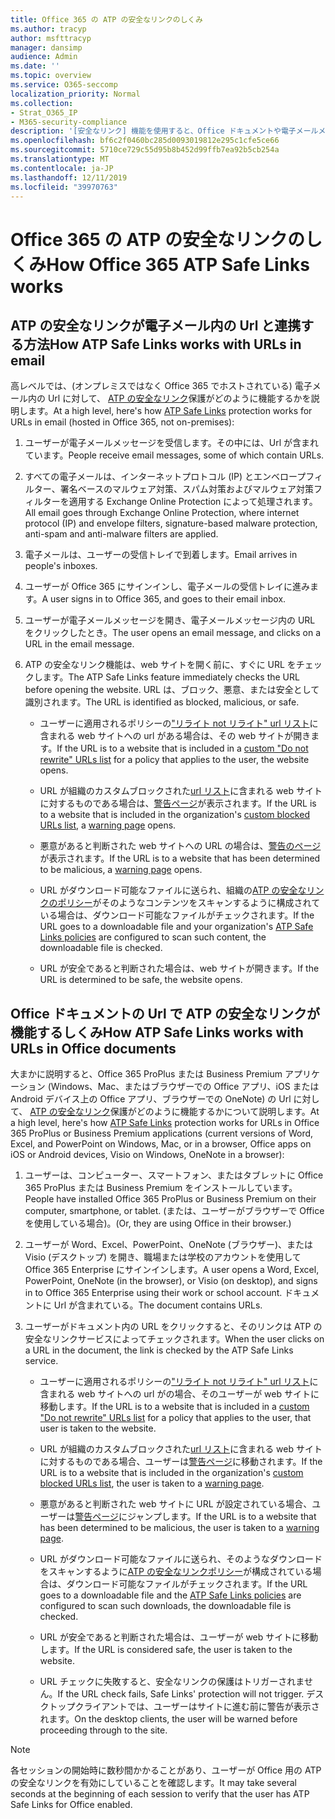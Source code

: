 ```yaml
---
title: Office 365 の ATP の安全なリンクのしくみ
ms.author: tracyp
author: msfttracyp
manager: dansimp
audience: Admin
ms.date: ''
ms.topic: overview
ms.service: O365-seccomp
localization_priority: Normal
ms.collection:
- Strat_O365_IP
- M365-security-compliance
description: '[安全なリンク] 機能を使用すると、Office ドキュメントや電子メールメッセージ内のハイパーリンクの時間を確認できます。 ATP の安全なリンクのしくみについては、この記事をお読みください。'
ms.openlocfilehash: bf6c2f0460bc285d0093019812e295c1cfe5ce66
ms.sourcegitcommit: 5710ce729c55d95b8b452d99ffb7ea92b5cb254a
ms.translationtype: MT
ms.contentlocale: ja-JP
ms.lasthandoff: 12/11/2019
ms.locfileid: "39970763"
---
```

# <a name="how-office-365-atp-safe-links-works"></a><span data-ttu-id="18657-104">Office 365 の ATP の安全なリンクのしくみ</span><span class="sxs-lookup"><span data-stu-id="18657-104">How Office 365 ATP Safe Links works</span></span>
         
## <a name="how-atp-safe-links-works-with-urls-in-email"></a><span data-ttu-id="18657-105">ATP の安全なリンクが電子メール内の Url と連携する方法</span><span class="sxs-lookup"><span data-stu-id="18657-105">How ATP Safe Links works with URLs in email</span></span>

<span data-ttu-id="18657-106">高レベルでは、(オンプレミスではなく Office 365 でホストされている) 電子メール内の Url に対して、 [ATP の安全なリンク](atp-safe-links.md)保護がどのように機能するかを説明します。</span><span class="sxs-lookup"><span data-stu-id="18657-106">At a high level, here's how [ATP Safe Links](atp-safe-links.md) protection works for URLs in email (hosted in Office 365, not on-premises):</span></span>
  
1. <span data-ttu-id="18657-107">ユーザーが電子メールメッセージを受信します。その中には、Url が含まれています。</span><span class="sxs-lookup"><span data-stu-id="18657-107">People receive email messages, some of which contain URLs.</span></span>
    
2. <span data-ttu-id="18657-108">すべての電子メールは、インターネットプロトコル (IP) とエンベロープフィルター、署名ベースのマルウェア対策、スパム対策およびマルウェア対策フィルターを適用する Exchange Online Protection によって処理されます。</span><span class="sxs-lookup"><span data-stu-id="18657-108">All email goes through Exchange Online Protection, where internet protocol (IP) and envelope filters, signature-based malware protection, anti-spam and anti-malware filters are applied.</span></span> 
    
3. <span data-ttu-id="18657-109">電子メールは、ユーザーの受信トレイで到着します。</span><span class="sxs-lookup"><span data-stu-id="18657-109">Email arrives in people's inboxes.</span></span>
    
4. <span data-ttu-id="18657-110">ユーザーが Office 365 にサインインし、電子メールの受信トレイに進みます。</span><span class="sxs-lookup"><span data-stu-id="18657-110">A user signs in to Office 365, and goes to their email inbox.</span></span>
    
5. <span data-ttu-id="18657-111">ユーザーが電子メールメッセージを開き、電子メールメッセージ内の URL をクリックしたとき。</span><span class="sxs-lookup"><span data-stu-id="18657-111">The user opens an email message, and clicks on a URL in the email message.</span></span>
    
6. <span data-ttu-id="18657-112">ATP の安全なリンク機能は、web サイトを開く前に、すぐに URL をチェックします。</span><span class="sxs-lookup"><span data-stu-id="18657-112">The ATP Safe Links feature immediately checks the URL before opening the website.</span></span> <span data-ttu-id="18657-113">URL は、ブロック、悪意、または安全として識別されます。</span><span class="sxs-lookup"><span data-stu-id="18657-113">The URL is identified as blocked, malicious, or safe.</span></span>
    
   - <span data-ttu-id="18657-114">ユーザーに適用されるポリシーの["リライト not リライト" url リスト](set-up-a-custom-do-not-rewrite-urls-list-with-atp.md)に含まれる web サイトへの url がある場合は、その web サイトが開きます。</span><span class="sxs-lookup"><span data-stu-id="18657-114">If the URL is to a website that is included in a [custom "Do not rewrite" URLs list](set-up-a-custom-do-not-rewrite-urls-list-with-atp.md) for a policy that applies to the user, the website opens.</span></span> 
    
   - <span data-ttu-id="18657-115">URL が組織のカスタムブロックされた[url リスト](set-up-a-custom-blocked-urls-list-wtih-atp.md)に含まれる web サイトに対するものである場合は、[警告ページ](atp-safe-links-warning-pages.md)が表示されます。</span><span class="sxs-lookup"><span data-stu-id="18657-115">If the URL is to a website that is included in the organization's [custom blocked URLs list](set-up-a-custom-blocked-urls-list-wtih-atp.md), a [warning page](atp-safe-links-warning-pages.md) opens.</span></span> 
    
   - <span data-ttu-id="18657-116">悪意があると判断された web サイトへの URL の場合は、[警告のページ](atp-safe-links-warning-pages.md)が表示されます。</span><span class="sxs-lookup"><span data-stu-id="18657-116">If the URL is to a website that has been determined to be malicious, a [warning page](atp-safe-links-warning-pages.md) opens.</span></span> 
    
   - <span data-ttu-id="18657-117">URL がダウンロード可能なファイルに送られ、組織の[ATP の安全なリンクのポリシー](set-up-atp-safe-links-policies.md)がそのようなコンテンツをスキャンするように構成されている場合は、ダウンロード可能なファイルがチェックされます。</span><span class="sxs-lookup"><span data-stu-id="18657-117">If the URL goes to a downloadable file and your organization's [ATP Safe Links policies](set-up-atp-safe-links-policies.md) are configured to scan such content, the downloadable file is checked.</span></span> 
    
   - <span data-ttu-id="18657-118">URL が安全であると判断された場合は、web サイトが開きます。</span><span class="sxs-lookup"><span data-stu-id="18657-118">If the URL is determined to be safe, the website opens.</span></span>
    
## <a name="how-atp-safe-links-works-with-urls-in-office-documents"></a><span data-ttu-id="18657-119">Office ドキュメントの Url で ATP の安全なリンクが機能するしくみ</span><span class="sxs-lookup"><span data-stu-id="18657-119">How ATP Safe Links works with URLs in Office documents</span></span> 

<span data-ttu-id="18657-120">大まかに説明すると、Office 365 ProPlus または Business Premium アプリケーション (Windows、Mac、またはブラウザーでの Office アプリ、iOS または Android デバイス上の Office アプリ、ブラウザーでの OneNote) の Url に対して、 [ATP の安全なリンク](atp-safe-links.md)保護がどのように機能するかについて説明します。</span><span class="sxs-lookup"><span data-stu-id="18657-120">At a high level, here's how [ATP Safe Links](atp-safe-links.md) protection works for URLs in Office 365 ProPlus or Business Premium applications (current versions of Word, Excel, and PowerPoint on Windows, Mac, or in a browser, Office apps on iOS or Android devices, Visio on Windows, OneNote in a browser):</span></span>
  
1. <span data-ttu-id="18657-121">ユーザーは、コンピューター、スマートフォン、またはタブレットに Office 365 ProPlus または Business Premium をインストールしています。</span><span class="sxs-lookup"><span data-stu-id="18657-121">People have installed Office 365 ProPlus or Business Premium on their computer, smartphone, or tablet.</span></span> <span data-ttu-id="18657-122">(または、ユーザーがブラウザーで Office を使用している場合)。</span><span class="sxs-lookup"><span data-stu-id="18657-122">(Or, they are using Office in their browser.)</span></span>
    
2. <span data-ttu-id="18657-123">ユーザーが Word、Excel、PowerPoint、OneNote (ブラウザー)、または Visio (デスクトップ) を開き、職場または学校のアカウントを使用して Office 365 Enterprise にサインインします。</span><span class="sxs-lookup"><span data-stu-id="18657-123">A user opens a Word, Excel, PowerPoint, OneNote (in the browser), or Visio (on desktop), and signs in to Office 365 Enterprise using their work or school account.</span></span> <span data-ttu-id="18657-124">ドキュメントに Url が含まれている。</span><span class="sxs-lookup"><span data-stu-id="18657-124">The document contains URLs.</span></span>
    
3. <span data-ttu-id="18657-125">ユーザーがドキュメント内の URL をクリックすると、そのリンクは ATP の安全なリンクサービスによってチェックされます。</span><span class="sxs-lookup"><span data-stu-id="18657-125">When the user clicks on a URL in the document, the link is checked by the ATP Safe Links service.</span></span>
    
   - <span data-ttu-id="18657-126">ユーザーに適用されるポリシーの["リライト not リライト" url リスト](set-up-a-custom-do-not-rewrite-urls-list-with-atp.md)に含まれる web サイトへの url がの場合、そのユーザーが web サイトに移動します。</span><span class="sxs-lookup"><span data-stu-id="18657-126">If the URL is to a website that is included in a [custom "Do not rewrite" URLs list](set-up-a-custom-do-not-rewrite-urls-list-with-atp.md) for a policy that applies to the user, that user is taken to the website.</span></span> 
    
   - <span data-ttu-id="18657-127">URL が組織のカスタムブロックされた[url リスト](set-up-a-custom-blocked-urls-list-wtih-atp.md)に含まれる web サイトに対するものである場合、ユーザーは[警告ページ](atp-safe-links-warning-pages.md)に移動されます。</span><span class="sxs-lookup"><span data-stu-id="18657-127">If the URL is to a website that is included in the organization's [custom blocked URLs list](set-up-a-custom-blocked-urls-list-wtih-atp.md), the user is taken to a [warning page](atp-safe-links-warning-pages.md).</span></span>
    
   - <span data-ttu-id="18657-128">悪意があると判断された web サイトに URL が設定されている場合、ユーザーは[警告ページ](atp-safe-links-warning-pages.md)にジャンプします。</span><span class="sxs-lookup"><span data-stu-id="18657-128">If the URL is to a website that has been determined to be malicious, the user is taken to a [warning page](atp-safe-links-warning-pages.md).</span></span>
    
   - <span data-ttu-id="18657-129">URL がダウンロード可能なファイルに送られ、そのようなダウンロードをスキャンするように[ATP の安全なリンクポリシー](set-up-atp-safe-links-policies.md)が構成されている場合は、ダウンロード可能なファイルがチェックされます。</span><span class="sxs-lookup"><span data-stu-id="18657-129">If the URL goes to a downloadable file and the [ATP Safe Links policies](set-up-atp-safe-links-policies.md) are configured to scan such downloads, the downloadable file is checked.</span></span> 
    
   - <span data-ttu-id="18657-130">URL が安全であると判断された場合は、ユーザーが web サイトに移動します。</span><span class="sxs-lookup"><span data-stu-id="18657-130">If the URL is considered safe, the user is taken to the website.</span></span>
      
   - <span data-ttu-id="18657-131">URL チェックに失敗すると、安全なリンクの保護はトリガーされません。</span><span class="sxs-lookup"><span data-stu-id="18657-131">If the URL check fails, Safe Links' protection will not trigger.</span></span> <span data-ttu-id="18657-132">デスクトップクライアントでは、ユーザーはサイトに進む前に警告が表示されます。</span><span class="sxs-lookup"><span data-stu-id="18657-132">On the desktop clients, the user will be warned before proceeding through to the site.</span></span>
      
> [!NOTE]
> <span data-ttu-id="18657-133">各セッションの開始時に数秒間かかることがあり、ユーザーが Office 用の ATP の安全なリンクを有効にしていることを確認します。</span><span class="sxs-lookup"><span data-stu-id="18657-133">It may take several seconds at the beginning of each session to verify that the user has ATP Safe Links for Office enabled.</span></span> 
      
